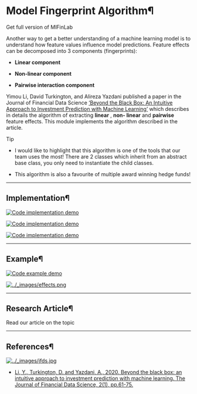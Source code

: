 # Model Fingerprint Algorithm¶

Get full version of MlFinLab

  

Another way to get a better understanding of a machine learning model is to
understand how feature values influence model predictions. Feature effects can
be decomposed into 3 components (fingerprints):

  * **Linear component**

  * **Non-linear component**

  * **Pairwise interaction component**

Yimou Li, David Turkington, and Alireza Yazdani published a paper in the
Journal of Financial Data Science [‘Beyond the Black Box: An Intuitive
Approach to Investment Prediction with Machine
Learning’](https://www.statestreet.com/content/dam/statestreet/documents/ss_associates/SSGMJFDSWint20BeyondtheBlackBox.pdf)
which describes in details the algorithm of extracting **linear** , **non-
linear** and **pairwise** feature effects. This module implements the
algorithm described in the article.

Tip

  * I would like to highlight that this algorithm is one of the tools that our team uses the most! There are 2 classes which inherit from an abstract base class, you only need to instantiate the child classes.

  * This algorithm is also a favourite of multiple award winning hedge funds!

* * *

## Implementation¶

[![Code implementation
demo](../_images/implementation_big5.png)](../_images/implementation_big5.png)

[![Code implementation
demo](../_images/implementation_small5.png)](../_images/implementation_small5.png)

[![Code implementation
demo](../_images/implementation_small5.png)](../_images/implementation_small5.png)

* * *

## Example¶

[![Code example
demo](../_images/example_big5.png)](../_images/example_big5.png)

[![../_images/effects.png](../_images/effects.png)](../_images/effects.png)

* * *

## Research Article¶

Read our article on the topic

  

* * *

## References¶

[![../_images/jfds.jpg](../_images/jfds.jpg)](https://www.statestreet.com/content/dam/statestreet/documents/ss_associates/SSGMJFDSWint20BeyondtheBlackBox.pdf)

  * [Li, Y., Turkington, D. and Yazdani, A., 2020. Beyond the black box: an intuitive approach to investment prediction with machine learning. The Journal of Financial Data Science, 2(1), pp.61-75.](https://www.statestreet.com/content/dam/statestreet/documents/ss_associates/SSGMJFDSWint20BeyondtheBlackBox.pdf)


